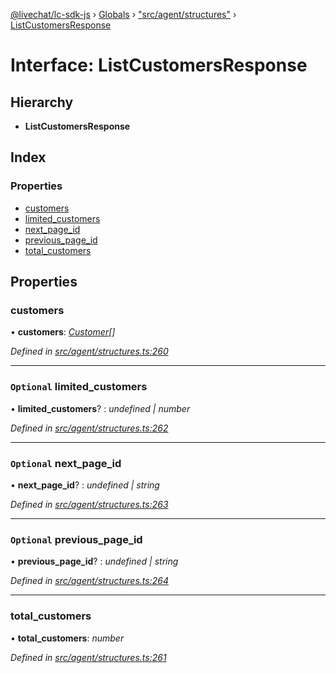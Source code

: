 [@livechat/lc-sdk-js](../README.md) › [Globals](../globals.md) › ["src/agent/structures"](../modules/_src_agent_structures_.md) › [ListCustomersResponse](_src_agent_structures_.listcustomersresponse.md)

# Interface: ListCustomersResponse

## Hierarchy

* **ListCustomersResponse**

## Index

### Properties

* [customers](_src_agent_structures_.listcustomersresponse.md#customers)
* [limited_customers](_src_agent_structures_.listcustomersresponse.md#optional-limited_customers)
* [next_page_id](_src_agent_structures_.listcustomersresponse.md#optional-next_page_id)
* [previous_page_id](_src_agent_structures_.listcustomersresponse.md#optional-previous_page_id)
* [total_customers](_src_agent_structures_.listcustomersresponse.md#total_customers)

## Properties

###  customers

• **customers**: *[Customer](_src_objects_index_.customer.md)[]*

*Defined in [src/agent/structures.ts:260](https://github.com/livechat/lc-sdk-js/blob/9364105/src/agent/structures.ts#L260)*

___

### `Optional` limited_customers

• **limited_customers**? : *undefined | number*

*Defined in [src/agent/structures.ts:262](https://github.com/livechat/lc-sdk-js/blob/9364105/src/agent/structures.ts#L262)*

___

### `Optional` next_page_id

• **next_page_id**? : *undefined | string*

*Defined in [src/agent/structures.ts:263](https://github.com/livechat/lc-sdk-js/blob/9364105/src/agent/structures.ts#L263)*

___

### `Optional` previous_page_id

• **previous_page_id**? : *undefined | string*

*Defined in [src/agent/structures.ts:264](https://github.com/livechat/lc-sdk-js/blob/9364105/src/agent/structures.ts#L264)*

___

###  total_customers

• **total_customers**: *number*

*Defined in [src/agent/structures.ts:261](https://github.com/livechat/lc-sdk-js/blob/9364105/src/agent/structures.ts#L261)*
